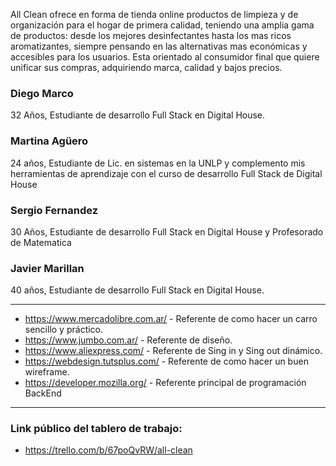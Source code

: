 All Clean ofrece en forma de tienda online productos de limpieza y de organización para el hogar de primera calidad, teniendo una amplia gama de productos: desde los mejores desinfectantes hasta los mas ricos aromatizantes, siempre pensando en las alternativas mas económicas y accesibles para los usuarios. Esta orientado al consumidor final que quiere unificar sus compras, adquiriendo marca, calidad y bajos precios.

### Diego Marco

32 Años, Estudiante de desarrollo Full Stack en Digital House.

### Martina Agüero

24 años, Estudiante de Lic. en sistemas en la UNLP y complemento mis herramientas de aprendizaje con el curso de desarrollo Full Stack de Digital House

### Sergio Fernandez
30 Años, Estudiante de desarrollo Full Stack en Digital House y Profesorado de Matematica

### Javier Marillan
40 años, Estudiante de desarrollo Full Stack en Digital House.

***

- https://www.mercadolibre.com.ar/ - Referente de como hacer un carro sencillo y práctico.
- https://www.jumbo.com.ar/ - Referente de diseño.
- https://www.aliexpress.com/ - Referente de Sing in y Sing out dinámico.
- https://webdesign.tutsplus.com/ - Referente de como hacer un buen wireframe.
- https://developer.mozilla.org/ - Referente principal de programación BackEnd

***
### Link público del tablero de trabajo:
- https://trello.com/b/67poQvRW/all-clean